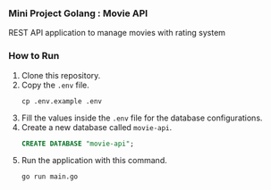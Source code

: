 ### Mini Project Golang : Movie API
REST API application to manage movies with rating system

### How to Run
1. Clone this repository.
2. Copy the `.env` file.
   ```shell
   cp .env.example .env
   ```
3. Fill the values inside the `.env` file for the database configurations.
4. Create a new database called `movie-api`.
   ```sql
   CREATE DATABASE "movie-api";
   ```
5. Run the application with this command.
   ```shell
   go run main.go
   ```
